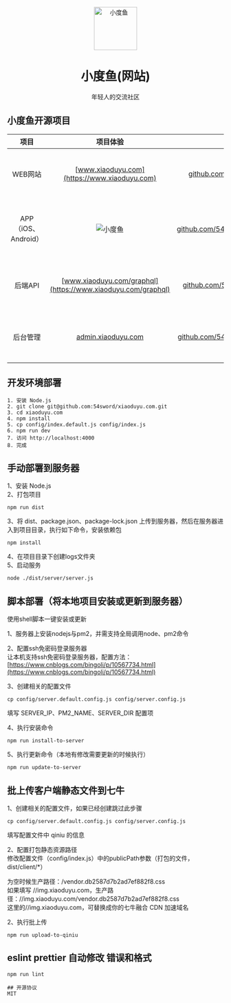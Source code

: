 <p align="center">
<img src="https://qncdn.xiaoduyu.com/20190507.png" alt="小度鱼" width="100">
</p>
<h1 align="center">小度鱼(网站)</h1>
<p align="center">年轻人的交流社区</p>

## 小度鱼开源项目
|项目|项目体验|原代码|主要技术栈|
|:---:|:---:|:---:|:---:|
|WEB网站|[www.xiaoduyu.com](https://www.xiaoduyu.com)|[github.com/54sword/xiaoduyu.com](https://github.com/54sword/xiaoduyu.com)|React、Redux、React-Router、GraphQL|
|APP（iOS、Android）|![小度鱼](https://qncdn.xiaoduyu.com/qrcode.png "小度鱼")|[github.com/54sword/xiaoduyuReactNative](https://github.com/54sword/xiaoduyuReactNative)|React-Native、Redux、React-Navigation、GraphQL|
|后端API|[www.xiaoduyu.com/graphql](https://www.xiaoduyu.com/graphql)|[github.com/54sword/api.xiaoduyu.com](https://github.com/54sword/api.xiaoduyu.com)|TypeScript、NodeJS、Express、MongoDB、GraphQL|
|后台管理|[admin.xiaoduyu.com](http://admin.xiaoduyu.com)|[github.com/54sword/admin.xiaoduyu.com](https://github.com/54sword/admin.xiaoduyu.com)|React、Redux、React-Router、GraphQL|

## 开发环境部署

```
1. 安装 Node.js  
2. git clone git@github.com:54sword/xiaoduyu.com.git  
3. cd xiaoduyu.com  
4. npm install  
5. cp config/index.default.js config/index.js  
6. npm run dev  
7. 访问 http://localhost:4000  
8. 完成
```

## 手动部署到服务器
1、安装 Node.js  
2、打包项目

```
npm run dist 
```
  
3、将 dist、package.json、package-lock.json 上传到服务器，然后在服务器进入到项目目录，执行如下命令，安装依赖包

```
npm install
```
4、在项目目录下创建logs文件夹  
5、启动服务  

```
node ./dist/server/server.js
```

## 脚本部署（将本地项目安装或更新到服务器）
使用shell脚本一键安装或更新  

1、服务器上安装nodejs与pm2，并需支持全局调用node、pm2命令  
 
2、配置ssh免密码登录服务器  
让本机支持ssh免密码登录服务器，配置方法：[https://www.cnblogs.com/bingoli/p/10567734.html](https://www.cnblogs.com/bingoli/p/10567734.html)   

3、创建相关的配置文件   
 
```
cp config/server.default.config.js config/server.config.js
```
填写 SERVER_IP、PM2_NAME、SERVER_DIR 配置项  

4、执行安装命令

```
npm run install-to-server
```
5、执行更新命令（本地有修改需要更新的时候执行）

```
npm run update-to-server
```

## 批上传客户端静态文件到七牛
1、创建相关的配置文件，如果已经创建跳过此步骤   

```
cp config/server.default.config.js config/server.config.js
```
填写配置文件中 qiniu 的信息   

2、配置打包静态资源路径   
修改配置文件（config/index.js）中的publicPath参数（打包的文件，dist/client/*）  

为空时候生产路径：/vendor.db2587d7b2ad7ef882f8.css   
如果填写 //img.xiaoduyu.com，生产路径：//img.xiaoduyu.com/vendor.db2587d7b2ad7ef882f8.css  
这里的//img.xiaoduyu.com，可替换成你的七牛融合 CDN 加速域名

2、执行批上传

```
npm run upload-to-qiniu
```

## eslint prettier 自动修改 错误和格式
```
npm run lint

```
```
## 开源协议
MIT
